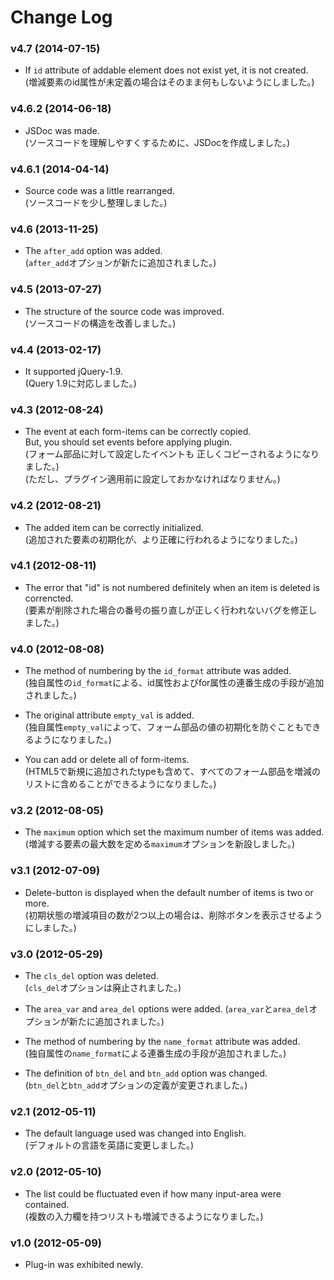 # Change Log

### v4.7 (2014-07-15)
- If `id` attribute of addable element does not exist yet, it is not created.  
  (増減要素のid属性が未定義の場合はそのまま何もしないようにしました。)

### v4.6.2 (2014-06-18)
- JSDoc was made.  
  (ソースコードを理解しやすくするために、JSDocを作成しました。)

### v4.6.1 (2014-04-14)
- Source code was a little rearranged.  
  (ソースコードを少し整理しました。)

### v4.6 (2013-11-25)
- The `after_add` option was added.  
  (`after_add`オプションが新たに追加されました。)


### v4.5 (2013-07-27)
- The structure of the source code was improved.  
  (ソースコードの構造を改善しました。)


### v4.4 (2013-02-17)
- It supported jQuery-1.9.  
  (Query 1.9に対応しました。)


### v4.3 (2012-08-24)
- The event at each form-items can be correctly copied.  
  But, you should set events before applying plugin.  
  (フォーム部品に対して設定したイベントも  正しくコピーされるようになりました。)  
  (ただし、プラグイン適用前に設定しておかなければなりません。)


### v4.2 (2012-08-21)
- The added item can be correctly initialized.  
  (追加された要素の初期化が、より正確に行われるようになりました。)


### v4.1 (2012-08-11)
- The error that "id" is not numbered definitely when an item is deleted is correncted.  
  (要素が削除された場合の番号の振り直しが正しく行われないバグを修正しました。)


### v4.0 (2012-08-08)
- The method of numbering by the `id_format` attribute was added.  
  (独自属性の`id_format`による、id属性およびfor属性の連番生成の手段が追加されました。)

- The original attribute `empty_val` is added.  
  (独自属性`empty_val`によって、フォーム部品の値の初期化を防ぐこともできるようになりました。)

- You can add or delete all of form-items.  
  (HTML5で新規に追加されたtypeも含めて、すべてのフォーム部品を増減のリストに含めることができるようになりました。)


### v3.2 (2012-08-05)
- The `maximum` option which set the maximum number of items was added.  
  (増減する要素の最大数を定める`maximum`オプションを新設しました。)


### v3.1 (2012-07-09)
- Delete-button is displayed when the default number of items is two or more.  
  (初期状態の増減項目の数が2つ以上の場合は、削除ボタンを表示させるようにしました。)


### v3.0 (2012-05-29)
- The `cls_del` option was deleted.  
  (`cls_del`オプションは廃止されました。)

- The `area_var` and `area_del` options were added.
  (`area_var`と`area_del`オプションが新たに追加されました。)

- The method of numbering by the `name_format` attribute was added.  
  (独自属性の`name_format`による連番生成の手段が追加されました。)

- The definition of `btn_del` and `btn_add` option was changed.  
  (`btn_del`と`btn_add`オプションの定義が変更されました。)


### v2.1 (2012-05-11)
- The default language used was changed into English.  
  (デフォルトの言語を英語に変更しました。)
	

### v2.0 (2012-05-10)
- The list could be fluctuated even if how many input-area were contained.  
  (複数の入力欄を持つリストも増減できるようになりました。)
	

### v1.0 (2012-05-09)
- Plug-in was exhibited newly.
